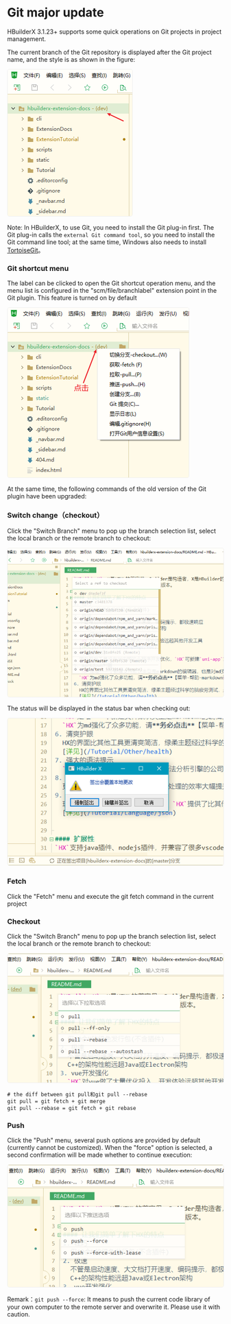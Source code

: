 # Git major update

HBuilderX 3.1.23+ supports some quick operations on Git projects in project management.

The current branch of the Git repository is displayed after the Git project name, and the style is as shown in the figure:

<img src="/static/snapshots/tutorial/source_control/git_update/gitextension_branch.png" style="border:1px solid #eee; border-radius: 5px;"/>

Note: In HBuilderX, to use Git, you need to install the Git plug-in first. The Git plug-in calls the `external Git command tool`, so you need to install the Git command line tool; at the same time, Windows also needs to install [TortoiseGit](https://tortoisegit.org/download/)。

### Git shortcut menu

The label can be clicked to open the Git shortcut operation menu, and the menu list is configured in the "scm/file/branchlabel" extension point in the Git plugin. This feature is turned on by default

<img src="/static/snapshots/tutorial/source_control/git_update/gitextension_branch_menu.png" style="border:1px solid #eee; border-radius: 5px;"/>

At the same time, the following commands of the old version of the Git plugin have been upgraded:

### Switch change（checkout）

Click the "Switch Branch" menu to pop up the branch selection list, select the local branch or the remote branch to checkout:

<img src="/static/snapshots/tutorial/source_control/git_update/gitextension_checkout.png" style="border:1px solid #eee; border-radius: 5px;"/>

The status will be displayed in the status bar when checking out:

<img src="/static/snapshots/tutorial/source_control/git_update/gitextension_checkout_tips.png" style="border:1px solid #eee; border-radius: 5px;"/>

### Fetch

Click the "Fetch" menu and execute the git fetch command in the current project

### Checkout

Click the "Switch Branch" menu to pop up the branch selection list, select the local branch or the remote branch to checkout:

<img src="/static/snapshots/tutorial/source_control/git_update/gitextension_pull.png" style="border:1px solid #eee; border-radius: 5px;"/>

```
# the diff between git pull和git pull --rebase
git pull = git fetch + git merge
git pull --rebase = git fetch + git rebase
```

### Push

Click the "Push" menu, several push options are provided by default (currently cannot be customized). When the "force" option is selected, a second confirmation will be made whether to continue execution:

<img src="/static/snapshots/tutorial/source_control/git_update/gitextension_push.png" style="border:1px solid #eee; border-radius: 5px;"/>

Remark：`git push --force`: It means to push the current code library of your own computer to the remote server and overwrite it. Please use it with caution.
